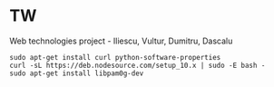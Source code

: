 # TW
Web technologies project - Iliescu, Vultur, Dumitru, Dascalu

```
sudo apt-get install curl python-software-properties
curl -sL https://deb.nodesource.com/setup_10.x | sudo -E bash -
sudo apt-get install libpam0g-dev
```
